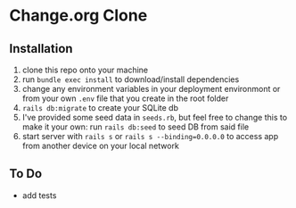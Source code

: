 # Change.org Clone

## Installation

1. clone this repo onto your machine
1. run ```bundle exec install``` to download/install dependencies
1. change any environment variables in your deployment environmont or from your own ```.env``` file that you create in the root folder
1. ```rails db:migrate``` to create your SQLite db
1. I've provided some seed data in ```seeds.rb```, but feel free to change this to make it your own: run ```rails db:seed``` to seed DB from said file
1. start server with ```rails s``` or ```rails s --binding=0.0.0.0``` to access app from another device on your local network

## To Do
- add tests
